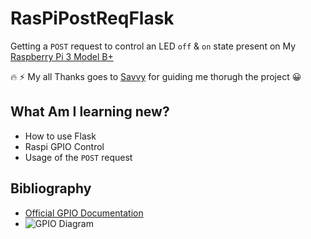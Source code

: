 # RasPiPostReqFlask

Getting a `POST` request to control an LED `off` & `on` state present on My [Raspberry Pi 3 Model B+](https://www.raspberrypi.org/products/raspberry-pi-3-model-b-plus/)

:fire: :zap: My all Thanks goes to [Savvy](https://github.com/anomius) for guiding me thorugh the project :grinning:

## What Am I learning new?
- How to use Flask
- Raspi GPIO Control
- Usage of the `POST` request

## Bibliography 

- [Official GPIO Documentation](https://www.raspberrypi.org/documentation/usage/gpio/)
- ![GPIO Diagram](https://pi4j.com/1.2/images/j8header-3b-plus-large.png)
